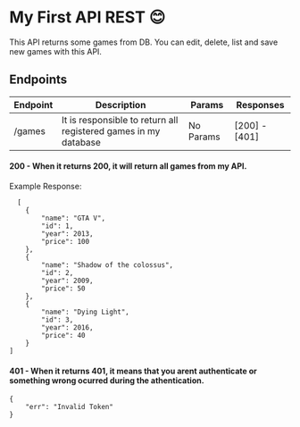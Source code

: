 # My First API REST 😊
This API returns some games from DB. You can edit, delete, list and save new games with this API.
## Endpoints
| Endpoint |Description | Params |  Responses |
|----------|----------|-------|-----------|
| /games   | It is responsible to return all registered games in my database  | No Params | [200] - [401]

#### 200 - When it returns 200, it will return all games from my API.
Example Response:
```
  [
	{
		"name": "GTA V",
		"id": 1,
		"year": 2013,
		"price": 100
	},
	{
		"name": "Shadow of the colossus",
		"id": 2,
		"year": 2009,
		"price": 50
	},
	{
		"name": "Dying Light",
		"id": 3,
		"year": 2016,
		"price": 40
	}
]
```

#### 401 - When it returns 401, it means that you arent authenticate or something wrong ocurred during the athentication.
```
{
	"err": "Invalid Token"
}
```
